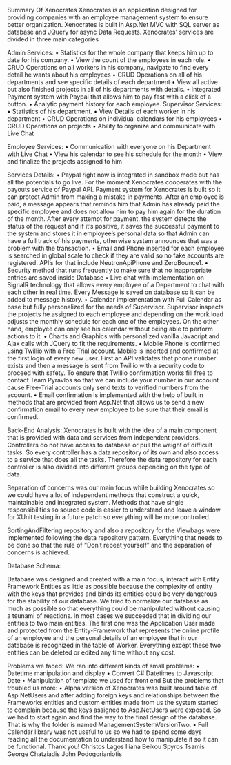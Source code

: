 Summary Of Xenocrates
Xenocrates is an application designed for providing companies with an employee management system to ensure better organization. Xenocrates is built in Asp.Net MVC with SQL server as database and JQuery for async Data Requests.
Xenocrates’ services are divided in three main categories

Admin Services:
•	Statistics for the whole company that keeps him up to date for his company.
•	View the count of the employees in each role.
•	CRUD Operations on all workers in his company, navigate to find every detail he wants about his employees
•	CRUD Operations on all of his departments and see specific details of each department
•	View all active but also finished projects in all of his departments with details.
•	Integrated Payment system with Paypal that allows him to pay fast with a click of a button.
•	Analytic payment history for each employee.
Supervisor Services:
•	Statistics of his department.
•	View Details of each worker in his department
•	CRUD Operations on individual calendars for his employees
•	CRUD Operations on projects
•	Ability to organize and communicate with Live Chat

Employee Services:
•	Communication with everyone on his Department with Live Chat
•	View his calendar to see his schedule for the month
•	View and finalize the projects assigned to him

Services Details: 
•	Paypal right now is integrated in sandbox mode but has all the potentials to go live. For the moment Xenocrates cooperates with the payouts service of Paypal API. Payment system for Xenocrates is built so it can protect Admin from making a mistake in payments. After an employee is paid, a message appears that reminds him that Admin has already paid the specific employee and does not allow him to pay him again for the duration of the month. After every attempt for payment, the system detects the status of the request and if it’s positive, it saves the successful payment to the system and stores it in employee’s personal data so that Admin can have a full track of his payments, otherwise system announces that was a problem with the transaction.
•	Email and Phone inserted for each employee is searched in global scale to check if they are valid so no fake accounts are registered. API’s for that include NeutronApiPhone and ZeroBounce1.
•	Security method that runs frequently to make sure that no inappropriate entries are saved inside Database
•	Live chat with implementation on SignalR technology that allows every employee of a Department to chat with each other in real time. Every Message is saved on database so it can be added to message history.
•	Calendar implementation with Full Calendar as base but fully personalized for the needs of Supervisor. Supervisor inspects the projects he assigned to each employee and depending on the work load adjusts the monthly schedule for each one of the employees. On the other hand, employee can only see his calendar without being able to perform actions to it.
•	Charts and Graphics with personalized vanilla Javacript and Ajax calls with JQuery to fit the requirements.
•	Mobile Phone is confirmed using Twillio with a Free Trial account. Mobile is inserted and confirmed at the first login of every new user. First an API validates that phone number exists and then a message is sent from Twillio with a security code to proceed with safety. To ensure that Twillio confirmation works fill free to contact Team Pyravlos so that we can include your number in our account cause Free-Trial accounts only send texts to verified numbers from the account.
•	Email confirmation is implemented with the help of built in methods that are provided from Asp.Net that allows us to send a new confirmation email to every new employee to be sure that their email is confirmed.

Back-End Analysis: 
Xenocrates is built with the idea of a main component that is provided with data and services from independent providers. Controllers do not have access to database or pull the weight of difficult tasks. So every controller has a data repository of its own and also access to a service that does all the tasks. Therefore the data repository for each controller is also divided into different groups depending on the type of data.
 

Separation of concerns was our main focus while building Xenocrates so we could have a lot of independent methods that construct a quick, maintainable and integrated system.
Methods that have single responsibilities so source code is easier to understand and leave a window for XUnit testing in a future patch so everything will be more controlled.

SortingAndFiltering repository and also a repository for the Viewbags were implemented following the data repository pattern. Everything that needs to be done so that the rule of “Don’t repeat yourself” and the separation of concerns is achieved.






Database Schema: 
 
Database was designed and created with a main focus, interact with Entity Framework Entities as little as possible because the complexity of entity with the keys that provides and binds its entities could be very dangerous for the stability of our database. We tried to normalize our database as much as possible so that everything could be manipulated without causing a tsunami of reactions. In most cases we succeeded that in dividing our entities to two main entities. The first one was the Application User made and protected from the Entity-Framework that represents the online profile of an employee and the personal details of an employee that in our database is recognized in the table of Worker. Everything except these two entities can be deleted or edited any time without any cost.


Problems we faced:
 We ran into different kinds of small problems:
•	Datetime manipulation and display
•	Convert C# Datetimes to Javascript Date
•	Manipulation of template we used for front end
But the problems that troubled us more:
•	Alpha version of Xenocrates was built around table of Asp.NetUsers and after adding foreign keys and relationships between the Frameworks entities and custom entities made from us the system started to complain because the keys assigned to Asp.NetUsers were exposed. So we had to start again and find the way to the final design of the database. That is why the folder is named ManagementSystemVersionTwo.
•	Full Calendar library was not useful to us so we had to spend some days reading all the documentation to understand how to manipulate it so it can be functional.
Thank you!
 Christos Lagos
Iliana Beikou
Spyros Tsamis
George Chatziadis
John Podogorianiotis
 
